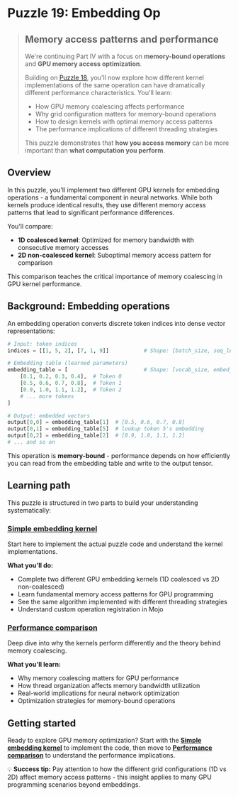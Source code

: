 # Puzzle 19: Embedding Op

> ## Memory access patterns and performance
>
> We're continuing Part IV with a focus on **memory-bound operations** and **GPU memory access optimization**.
>
> Building on [Puzzle 18](../puzzle_18/puzzle_18.md), you'll now explore how different kernel implementations of the same operation can have dramatically different performance characteristics. You'll learn:
> - How GPU memory coalescing affects performance
> - Why grid configuration matters for memory-bound operations
> - How to design kernels with optimal memory access patterns
> - The performance implications of different threading strategies
>
> This puzzle demonstrates that **how you access memory** can be more important than **what computation you perform**.

## Overview

In this puzzle, you'll implement two different GPU kernels for embedding operations - a fundamental component in neural networks. While both kernels produce identical results, they use different memory access patterns that lead to significant performance differences.

You'll compare:
- **1D coalesced kernel**: Optimized for memory bandwidth with consecutive memory accesses
- **2D non-coalesced kernel**: Suboptimal memory access pattern for comparison

This comparison teaches the critical importance of memory coalescing in GPU kernel performance.

## Background: Embedding operations

An embedding operation converts discrete token indices into dense vector representations:

```python
# Input: token indices
indices = [[1, 5, 2], [7, 1, 9]]           # Shape: [batch_size, seq_len]

# Embedding table (learned parameters)
embedding_table = [                        # Shape: [vocab_size, embed_dim]
    [0.1, 0.2, 0.3, 0.4],  # Token 0
    [0.5, 0.6, 0.7, 0.8],  # Token 1
    [0.9, 1.0, 1.1, 1.2],  # Token 2
    # ... more tokens
]

# Output: embedded vectors
output[0,0] = embedding_table[1]  # [0.5, 0.6, 0.7, 0.8]
output[0,1] = embedding_table[5]  # lookup token 5's embedding
output[0,2] = embedding_table[2]  # [0.9, 1.0, 1.1, 1.2]
# ... and so on
```

This operation is **memory-bound** - performance depends on how efficiently you can read from the embedding table and write to the output tensor.

## Learning path

This puzzle is structured in two parts to build your understanding systematically:

### **[Simple embedding kernel](./simple_embedding_kernel.md)**

Start here to implement the actual puzzle code and understand the kernel implementations.

**What you'll do:**
- Complete two different GPU embedding kernels (1D coalesced vs 2D non-coalesced)
- Learn fundamental memory access patterns for GPU programming
- See the same algorithm implemented with different threading strategies
- Understand custom operation registration in Mojo

### **[Performance comparison](./performance.md)**

Deep dive into why the kernels perform differently and the theory behind memory coalescing.

**What you'll learn:**
- Why memory coalescing matters for GPU performance
- How thread organization affects memory bandwidth utilization
- Real-world implications for neural network optimization
- Optimization strategies for memory-bound operations

## Getting started

Ready to explore GPU memory optimization? Start with the **[Simple embedding kernel](./simple_embedding_kernel.md)** to implement the code, then move to **[Performance comparison](./performance.md)** to understand the performance implications.

💡 **Success tip:** Pay attention to how the different grid configurations (1D vs 2D) affect memory access patterns - this insight applies to many GPU programming scenarios beyond embeddings.
